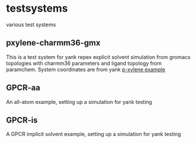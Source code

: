 # testsystems
various test systems

## pxylene-charmm36-gmx
This is a test system for yank repex explicit solvent simulation from gromacs topologies with charmm36 parameters and 
ligand topology from paramchem. System coordinates are from yank [p-xylene example](https://github.com/choderalab/yank/blame/master/examples/p-xylene-explicit/setup/setup.sh)

## GPCR-aa
An all-atom example, setting up a simulation for yank testing

## GPCR-is 
A GPCR implicit solvent example, setting up a simulation for yank testing

